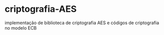 # criptografia-AES
implementação de biblioteca de criptografia AES e códigos de criptografia no modelo ECB
